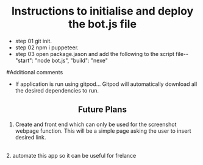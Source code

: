 <h1 align="center">Instructions to initialise and deploy the bot.js file </h1>

- step 01 git init.
- step 02 npm i puppeteer.
- step 03 open package.jason and add the following to the script file--
                       "start": "node bot.js",
                       "build": "nexe"

#Additional comments
- If application is run using gitpod... Gitpod will automatically download all the desired dependencies to run.

<h2 align="center"> Future Plans </h2>

1. Create and front end which can only be used for the screenshot webpage function. This will be a simple page asking the user to insert desired link.
<br>
2. automate this app so it can be useful for frelance
